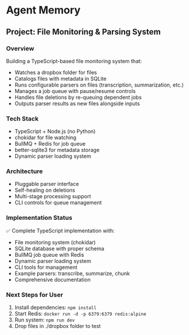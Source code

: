 # Agent Memory

## Project: File Monitoring & Parsing System

### Overview

Building a TypeScript-based file monitoring system that:

- Watches a dropbox folder for files
- Catalogs files with metadata in SQLite
- Runs configurable parsers on files (transcription, summarization, etc.)
- Manages a job queue with pause/resume controls
- Handles file deletions by re-queuing dependent jobs
- Outputs parser results as new files alongside inputs

### Tech Stack

- TypeScript + Node.js (no Python)
- chokidar for file watching
- BullMQ + Redis for job queue
- better-sqlite3 for metadata storage
- Dynamic parser loading system

### Architecture

- Pluggable parser interface
- Self-healing on deletions
- Multi-stage processing support
- CLI controls for queue management

### Implementation Status

✅ Complete TypeScript implementation with:

- File monitoring system (chokidar)
- SQLite database with proper schema
- BullMQ job queue with Redis
- Dynamic parser loading system
- CLI tools for management
- Example parsers: transcribe, summarize, chunk
- Comprehensive documentation

### Next Steps for User

1. Install dependencies: `npm install`
2. Start Redis: `docker run -d -p 6379:6379 redis:alpine`
3. Run system: `npm run dev`
4. Drop files in ./dropbox folder to test

